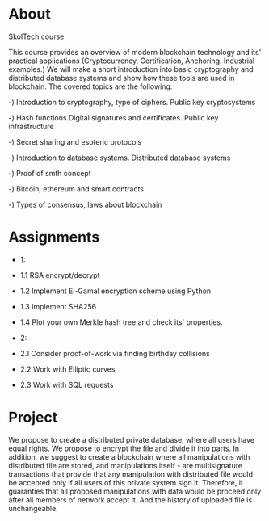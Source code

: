 # About
SkolTech course

This course provides an overview of modern blockchain technology and its' practical applications (Cryptocurrency, Certification, Anchoring. Industrial examples.) We will make a short introduction into basic cryptography and distributed database systems and show how these tools are used in blockchain. The covered topics are the following: 

-) Introduction to cryptography, type of ciphers. Public key cryptosystems

-) Hash functions.Digital signatures and certificates. Public key infrastructure

-) Secret sharing and esoteric protocols

-) Introduction to database systems. Distributed database systems

-) Proof of smth concept

-) Bitcoin, ethereum and smart contracts

-) Types of consensus, laws about blockchain


# Assignments
- 1:
- 1.1 RSA encrypt/decrypt
- 1.2 Implement El-Gamal encryption scheme using Python
- 1.3 Implement SHA256 
- 1.4 Plot your own Merkle hash tree and check its' properties.

- 2:
- 2.1 Consider proof-of-work via finding birthday collisions
- 2.2 Work with Elliptic curves
- 2.3 Work with SQL requests


# Project 
We propose to create a distributed private database, where all users have equal rights. We propose to encrypt the file and divide it into parts. In addition, we suggest to create a blockchain where all manipulations with distributed file are stored, and manipulations itself - are multisignature transactions that provide that any manipulation with distributed file would be accepted only if all users of this private system sign it. Therefore, it guaranties that all proposed manipulations with data would be proceed only after all members of network accept it. And the history of uploaded file is unchangeable.
